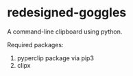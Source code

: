 # redesigned-goggles
A command-line clipboard using python.

Required packages:
1. pyperclip package via pip3
2. clipx
